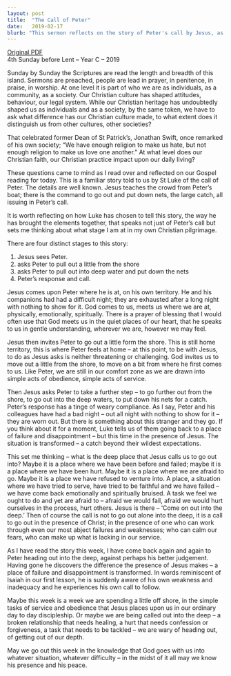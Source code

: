 ```yaml
---
layout: post
title:  "The Call of Peter"
date:   2019-02-17
blurb: "This sermon reflects on the story of Peter's call by Jesus, as told by St Luke. It explores the stages of Peter's call, from Jesus meeting him in his own territory to the transformation of a place of failure into a place of success with Jesus's presence. The sermon encourages us to venture into our 'deep places' of fear and failure, not alone, but with the presence of Christ."
---
```

[Original PDF](/assets/pdf/4thbeforelent2019.pdf)    
4th Sunday before Lent – Year C – 2019

Sunday by Sunday the Scriptures are read the length and breadth of this island. Sermons are preached, people are lead in prayer, in penitence, in praise, in worship. At one level it is part of who we are as individuals, as a community, as a society. Our Christian culture has shaped attitudes, behaviour, our legal system. While our Christian heritage has undoubtedly shaped us as individuals and as a society, by the same token, we have to ask what difference has our Christian culture made, to what extent does it distinguish us from other cultures, other societies?

That celebrated former Dean of St Patrick’s, Jonathan Swift, once remarked of his own society; “We have enough religion to make us hate, but not enough religion to make us love one another.” At what level does our Christian faith, our Christian practice impact upon our daily living?

These questions came to mind as I read over and reflected on our Gospel reading for today. This is a familiar story told to us by St Luke of the call of Peter. The details are well known. Jesus teaches the crowd from Peter’s boat; there is the command to go out and put down nets, the large catch, all issuing in Peter’s call.

It is worth reflecting on how Luke has chosen to tell this story, the way he has brought the elements together, that speaks not just of Peter’s call but sets me thinking about what stage I am at in my own Christian pilgrimage.

There are four distinct stages to this story:

1. Jesus sees Peter.
2. asks Peter to pull out a little from the shore
3. asks Peter to pull out into deep water and put down the nets
4. Peter’s response and call.

Jesus comes upon Peter where he is at, on his own territory. He and his companions had had a difficult night; they are exhausted after a long night with nothing to show for it. God comes to us, meets us where we are at, physically, emotionally, spiritually. There is a prayer of blessing that I would often use that God meets us in the quiet places of our heart, that he speaks to us in gentle understanding, wherever we are, however we may feel.

Jesus then invites Peter to go out a little form the shore. This is still home territory, this is where Peter feels at home – at this point, to be with Jesus, to do as Jesus asks is neither threatening or challenging. God invites us to move out a little from the shore, to move on a bit from where he first comes to us. Like Peter, we are still in our comfort zone as we are drawn into simple acts of obedience, simple acts of service.

Then Jesus asks Peter to take a further step – to go further out from the shore, to go out into the deep waters, to put down his nets for a catch. Peter’s response has a tinge of weary compliance. As I say, Peter and his colleagues have had a bad night – out all night with nothing to show for it – they are worn out. But there is something about this stranger and they go. If you think about it for a moment, Luke tells us of them going back to a place of failure and disappointment – but this time in the presence of Jesus. The situation is transformed – a catch beyond their wildest expectations.

This set me thinking – what is the deep place that Jesus calls us to go out into? Maybe it is a place where we have been before and failed; maybe it is a place where we have been hurt. Maybe it is a place where we are afraid to go. Maybe it is a place we have refused to venture into. A place, a situation where we have tried to serve, have tried to be faithful and we have failed – we have come back emotionally and spiritually bruised. A task we feel we ought to do and yet are afraid to – afraid we would fail, afraid we would hurt ourselves in the process, hurt others. Jesus is there – ‘Come on out into the deep.’ Then of course the call is not to go out alone into the deep, it is a call to go out in the presence of Christ; in the presence of one who can work through even our most abject failures and weaknesses; who can calm our fears, who can make up what is lacking in our service.

As I have read the story this week, I have come back again and again to Peter heading out into the deep, against perhaps his better judgement. Having gone he discovers the difference the presence of Jesus makes – a place of failure and disappointment is transformed. In words reminiscent of Isaiah in our first lesson, he is suddenly aware of his own weakness and inadequacy and he experiences his own call to follow.

Maybe this week is a week we are spending a little off shore, in the simple tasks of service and obedience that Jesus places upon us in our ordinary day to day discipleship. Or maybe we are being called out into the deep – a broken relationship that needs healing, a hurt that needs confession or forgiveness, a task that needs to be tackled – we are wary of heading out, of getting out of our depth.

May we go out this week in the knowledge that God goes with us into whatever situation, whatever difficulty – in the midst of it all may we know his presence and his peace.
